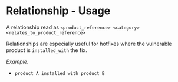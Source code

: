 # Relationship - Usage

A relationship read as `<product_reference> <category> <relates_to_product_reference>`

Relationships are especially useful for hotfixes where the vulnerable product is `installed_with` the fix.

*Example:*

* `product A installed with product B`
